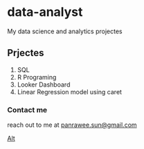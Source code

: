 # data-analyst
My data science and analytics projectes

## Prjectes
1. SQL
2. R Programing
3. Looker Dashboard
4. Linear Regression model using caret


### Contact me
reach out to me at panrawee.sun@gmail.com

[Alt](https://i.pinimg.com/736x/09/78/89/0978894b30b59313de638ef7f7338381.jpg)
